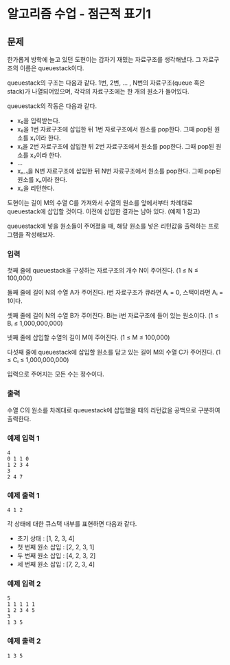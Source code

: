 # 알고리즘 수업 - 점근적 표기1

## 문제

한가롭게 방학에 놀고 있던 도현이는 갑자기 재밌는 자료구조를 생각해냈다. 그 자료구조의 이름은 queuestack이다.

queuestack의 구조는 다음과 같다. 1번, 2번, ... , N번의 자료구조(queue 혹은 stack)가 나열되어있으며, 각각의 자료구조에는 한 개의 원소가 들어있다.

queuestack의 작동은 다음과 같다.

- x₀을 입력받는다.
- x₀을 1번 자료구조에 삽입한 뒤 1번 자료구조에서 원소를 pop한다. 그때 pop된 원소를 x₁이라 한다.
- x₁을 2번 자료구조에 삽입한 뒤 2번 자료구조에서 원소를 pop한다. 그때 pop된 원소를 x₂이라 한다.
- ...
- xₙ₋₁을 N번 자료구조에 삽입한 뒤 N번 자료구조에서 원소를 pop한다. 그때 pop된 원소를 xₙ이라 한다.
- xₙ을 리턴한다.

도현이는 길이 M의 수열 C를 가져와서 수열의 원소를 앞에서부터 차례대로 queuestack에 삽입할 것이다. 이전에 삽입한 결과는 남아 있다. (예제 1 참고)

queuestack에 넣을 원소들이 주어졌을 때, 해당 원소를 넣은 리턴값을 출력하는 프로그램을 작성해보자.

### 입력

첫째 줄에 queuestack을 구성하는 자료구조의 개수 N이 주어진다. (1 ≤ N ≤ 100,000)

둘째 줄에 길이 N의 수열 A가 주어진다. i번 자료구조가 큐라면 Aᵢ = 0, 스택이라면 Aᵢ = 1이다.

셋째 줄에 길이 N의 수열 B가 주어진다. Bi는 i번 자료구조에 들어 있는 원소이다. (1 ≤ Bᵢ ≤ 1,000,000,000)

넷째 줄에 삽입할 수열의 길이 M이 주어진다. (1 ≤ M ≤ 100,000)

다섯째 줄에 queuestack에 삽입할 원소를 담고 있는 길이 M의 수열 C가 주어진다. (1 ≤ Cᵢ ≤ 1,000,000,000)

입력으로 주어지는 모든 수는 정수이다.

### 출력

수열 C의 원소를 차례대로 queuestack에 삽입했을 때의 리턴값을 공백으로 구분하여 출력한다.

### 예제 입력 1

```
4
0 1 1 0
1 2 3 4
3
2 4 7
```

### 예제 출력 1

```
4 1 2
```

각 상태에 대한 큐스택 내부를 표현하면 다음과 같다.

- 초기 상태 : [1, 2, 3, 4]
- 첫 번째 원소 삽입 : [2, 2, 3, 1]
- 두 번째 원소 삽입 : [4, 2, 3, 2]
- 세 번째 원소 삽입 : [7, 2, 3, 4]

### 예제 입력 2

```
5
1 1 1 1 1
1 2 3 4 5
3
1 3 5
```

### 예제 출력 2

```
1 3 5
```
